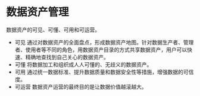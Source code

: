# 数据资产管理
数据资产的可见、可懂、可用和可运营。

- 可见
通过对数据资产的全面盘点，形成数据资产地图。针对数据生产者、管理者、使用者等不同的角色，用数据资产目录的方式共享数据资产，用户可以快速、精确地查找到自己关心的数据资产。
- 可懂
将数据加工和组织成人人可懂的、无歧义的数据资产。
- 可用
通过统一数据标准、提升数据质量和数据安全性等措施，增强数据的可信度。
- 可运营
数据资产运营的最终目的是让数据价值越滚越大。

